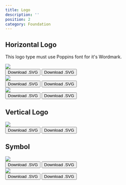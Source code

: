 ```yaml
---
title: Logo
description: ''
position: 2
category: Foundation
---
```


## Horizontal Logo
<alert>This logo type must use Poppins font for it's Wordmark.</alert>

<div class="max-w-xl">
    <div class="bg-gray-100 p-4 overflow-hidden">
        <img src="/assets/logo-primary.png" />
    </div>
</div>
<div class="mt-3 mb-8">
    <a href="/assets/logo-primary.svg" target="_blank"><button class="px-4 py-2 bg-primary-500 hover:bg-primary-600 transition-all duration-200 text-white rounded mr-1">Download .SVG</button></a>
    <a href="/assets/logo-primary.png" target="_blank"><button class="px-4 py-2 bg-primary-500 hover:bg-primary-600 transition-all duration-200 text-white rounded">Download .SVG</button></a>
</div>
<div class="max-w-xl mt-4">
    <div class="bg-gray-400 p-4 overflow-hidden">
        <img src="/assets/logo-secondary.png" />
    </div>
</div>
<div class="mt-3 mb-8">
    <a href="/assets/logo-secondary.svg" target="_blank"><button class="px-4 py-2 bg-primary-500 hover:bg-primary-600 transition-all duration-200 text-white rounded mr-1">Download .SVG</button></a>
    <a href="/assets/logo-secondary.png" target="_blank"><button class="px-4 py-2 bg-primary-500 hover:bg-primary-600 transition-all duration-200 text-white rounded">Download .SVG</button></a>
</div>
<div class="max-w-xl mt-4">
    <div class="bg-gray-800 p-4 overflow-hidden">
        <img src="/assets/logo-white.png" />
    </div>
</div>
<div class="mt-3 mb-8">
    <a href="/assets/logo-white.svg" target="_blank"><button class="px-4 py-2 bg-primary-500 hover:bg-primary-600 transition-all duration-200 text-white rounded mr-1">Download .SVG</button></a>
    <a href="/assets/logo-white.png" target="_blank"><button class="px-4 py-2 bg-primary-500 hover:bg-primary-600 transition-all duration-200 text-white rounded">Download .SVG</button></a>
</div>

## Vertical Logo
<div class="max-w-xl">
    <div class="bg-gray-100 p-4 overflow-hidden">
        <img src="/assets/logo-vertical.png" />
    </div>
</div>
<div class="mt-3 mb-8">
    <a href="/assets/logo-vertical.svg" target="_blank"><button class="px-4 py-2 bg-primary-500 hover:bg-primary-600 transition-all duration-200 text-white rounded mr-1">Download .SVG</button></a>
    <a href="/assets/logo-vertical.png" target="_blank"><button class="px-4 py-2 bg-primary-500 hover:bg-primary-600 transition-all duration-200 text-white rounded">Download .SVG</button></a>
</div>

## Symbol
<div class="max-w-xl">
    <div class="bg-gray-100 p-4 overflow-hidden">
        <img src="/assets/icon-color.png" />
    </div>
</div>
<div class="mt-3 mb-8">
    <a href="/assets/icon-color.svg" target="_blank"><button class="px-4 py-2 bg-primary-500 hover:bg-primary-600 transition-all duration-200 text-white rounded mr-1">Download .SVG</button></a>
    <a href="/assets/icon-color.png" target="_blank"><button class="px-4 py-2 bg-primary-500 hover:bg-primary-600 transition-all duration-200 text-white rounded">Download .SVG</button></a>
</div>
<div class="max-w-xl">
    <div class="bg-gray-800 p-4 overflow-hidden">
        <img src="/assets/icon-white.png" />
    </div>
</div>
<div class="mt-3 mb-8">
    <a href="/assets/icon-white.svg" target="_blank"><button class="px-4 py-2 bg-primary-500 hover:bg-primary-600 transition-all duration-200 text-white rounded mr-1">Download .SVG</button></a>
    <a href="/assets/icon-white.png" target="_blank"><button class="px-4 py-2 bg-primary-500 hover:bg-primary-600 transition-all duration-200 text-white rounded">Download .SVG</button></a>
</div>
